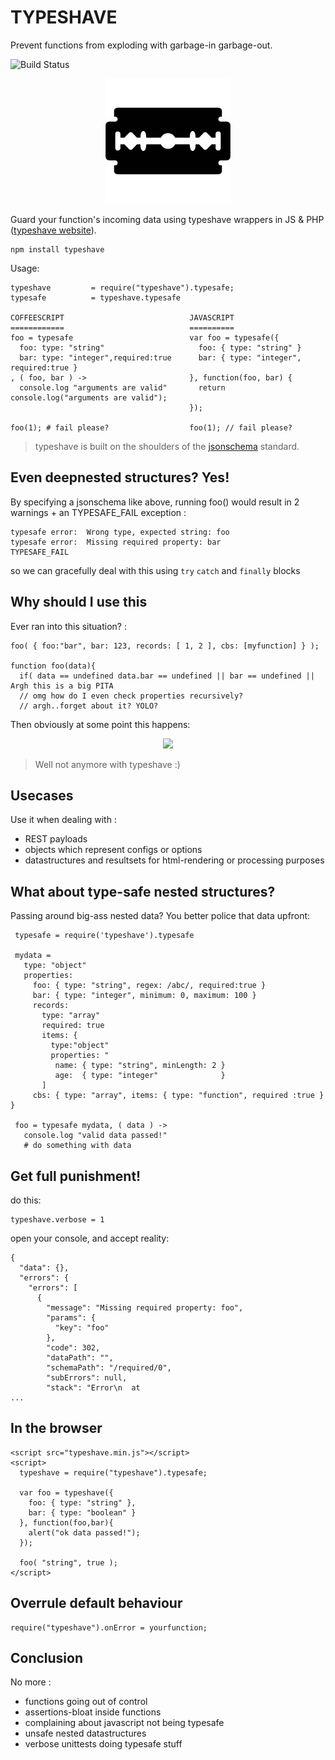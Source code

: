 TYPESHAVE 
=========

Prevent functions from exploding with garbage-in garbage-out.

![Build Status](https://travis-ci.org/coderofsalvation/typeshave.js.svg?branch=master)

<center><img src="https://raw.githubusercontent.com/coderofsalvation/typeshave/gh-pages/logo.png"/></center>

Guard your function's incoming data using typeshave wrappers in JS & PHP ([typeshave website](http://typeshave.isvery.ninja)).

    npm install typeshave

Usage:   

    typeshave         = require("typeshave").typesafe;
    typesafe          = typeshave.typesafe 

    COFFEESCRIPT                            JAVASCRIPT
    ============                            ==========
    foo = typesafe                          var foo = typesafe({
      foo: type: "string"                     foo: { type: "string" }
      bar: type: "integer",required:true      bar: { type: "integer", required:true }
    , ( foo, bar ) ->                       }, function(foo, bar) {
      console.log "arguments are valid"       return console.log("arguments are valid");
                                            });
    
    foo(1); # fail please?                  foo(1); // fail please?

> typeshave is built on the shoulders of the [jsonschema](http://jsonschema.net) standard. 

## Even deepnested structures? Yes!

By specifying a jsonschema like above, running foo() would result in 2 warnings + an TYPESAFE_FAIL exception : 

    typesafe error:  Wrong type, expected string: foo 
    typesafe error:  Missing required property: bar
    TYPESAFE_FAIL

so we can gracefully deal with this using `try` `catch` and `finally` blocks

## Why should I use this

Ever ran into this situation? :

    foo( { foo:"bar", bar: 123, records: [ 1, 2 ], cbs: [myfunction] } );

    function foo(data){
      if( data == undefined data.bar == undefined || bar == undefined || Argh this is a big PITA 
      // omg how do I even check properties recursively?
      // argh..forget about it? YOLO?

Then obviously at some point this happens:

<center><img src="http://www.gifbin.com/bin/102009/1256553541_exploding-trash.gif"/></center>

> Well not anymore with typeshave :)

## Usecases

Use it when dealing with :

* REST payloads 
* objects which represent configs or options 
* datastructures and resultsets for html-rendering or processing purposes

## What about type-safe nested structures?

Passing around big-ass nested data?
You better police that data upfront:

     typesafe = require('typeshave').typesafe              
 
     mydata =                                              
       type: "object"
       properties:                                         
         foo: { type: "string", regex: /abc/, required:true }             
         bar: { type: "integer", minimum: 0, maximum: 100 }
         records:                                          
           type: "array"                                   
           required: true
           items: {                                        
             type:"object"
             properties: "
              name: { type: "string", minLength: 2 }       
              age:  { type: "integer"              }       
           ]                                               
         cbs: { type: "array", items: { type: "function", required :true } }
                                                           
     foo = typesafe mydata, ( data ) ->                    
       console.log "valid data passed!"                    
       # do something with data                            

## Get full punishment!

do this:

    typeshave.verbose = 1

open your console, and accept reality:

    {
      "data": {},
      "errors": {
        "errors": [
          {
            "message": "Missing required property: foo",
            "params": {
              "key": "foo"
            },
            "code": 302,
            "dataPath": "",
            "schemaPath": "/required/0",
            "subErrors": null,
            "stack": "Error\n  at 
    ...

## In the browser 

    <script src="typeshave.min.js"></script>
    <script>
      typeshave = require("typeshave").typesafe;

      var foo = typeshave({
        foo: { type: "string" },
        bar: { type: "boolean" }
      }, function(foo,bar){
        alert("ok data passed!");
      });

      foo( "string", true );
    </script>

## Overrule default behaviour

    require("typeshave").onError = yourfunction;

## Conclusion

No more :

* functions going out of control
* assertions-bloat inside functions 
* complaining about javascript not being typesafe
* unsafe nested datastructures 
* verbose unittests doing typesafe stuff 
